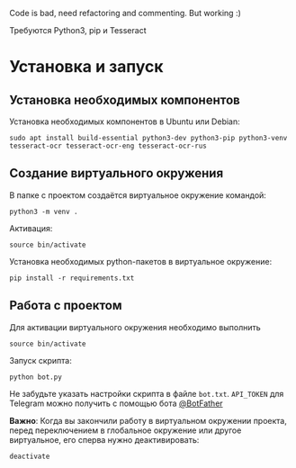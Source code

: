 Code is bad, need refactoring and commenting.
But working :)

Требуются Python3, pip и Tesseract

# Установка и запуск

## Установка необходимых компонентов

Установка необходимых компонентов в Ubuntu или Debian:

`sudo apt install build-essential python3-dev python3-pip python3-venv tesseract-ocr tesseract-ocr-eng tesseract-ocr-rus`

## Создание виртуального окружения

В папке с проектом создаётся виртуальное окружение командой:

`python3 -m venv .`

Активация:

`source bin/activate`

Установка необходимых python-пакетов в виртуальное окружение:

`pip install -r requirements.txt`

## Работа с проектом

Для активации виртуального окружения необходимо выполнить

`source bin/activate`

Запуск скрипта:

`python bot.py`

Не забудьте указать настройки скрипта в файле `bot.txt`.
`API_TOKEN` для Telegram можно получить с помощью бота [@BotFather](https://telegram.me/botfather)

**Важно**: Когда вы закончили работу в виртуальном окружении проекта,
перед переключением в глобальное окружение или другое виртуальное,
его сперва нужно деактивировать:

`deactivate`
